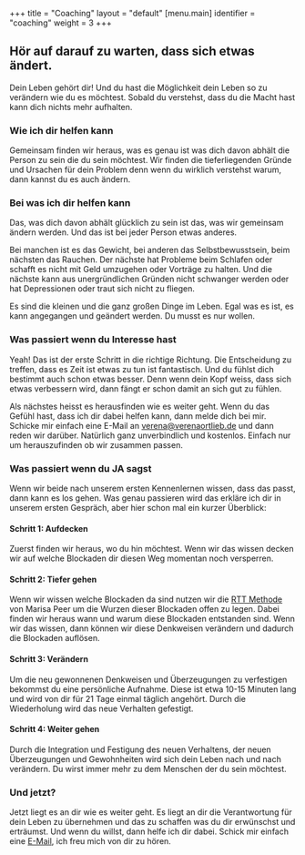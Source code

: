 +++
title = "Coaching"
layout = "default"
[menu.main]
identifier = "coaching"
weight = 3
+++

<div class="sub-hero img-coaching"></div>

<h2 class="sub-hero-img-text">Hör auf darauf zu warten, dass sich etwas ändert.</h2>

<p class="hero-text">
Dein Leben gehört dir! Und du hast die Möglichkeit dein Leben so zu verändern wie du es möchtest. Sobald du verstehst, dass du die Macht hast kann dich nichts mehr aufhalten.
</p>


### Wie ich dir helfen kann

Gemeinsam finden wir heraus, was es genau ist was dich davon abhält die Person zu sein die du sein möchtest. Wir finden die tieferliegenden Gründe und Ursachen für dein Problem denn wenn du wirklich verstehst warum, dann kannst du es auch ändern.

### Bei was ich dir helfen kann

Das, was dich davon abhält glücklich zu sein ist das, was wir gemeinsam ändern werden. Und das ist bei jeder Person etwas anderes. 

Bei manchen ist es das Gewicht, bei anderen das Selbstbewusstsein, beim nächsten das Rauchen. Der nächste hat Probleme beim Schlafen oder schafft es nicht mit Geld umzugehen oder Vorträge zu halten. Und die nächste kann aus unergründlichen Gründen nicht schwanger werden oder hat Depressionen oder traut sich nicht zu fliegen. 

Es sind die kleinen und die ganz großen Dinge im Leben. Egal was es ist, es kann angegangen und geändert werden. Du musst es nur wollen.

### Was passiert wenn du Interesse hast

Yeah! Das ist der erste Schritt in die richtige Richtung. Die Entscheidung zu treffen, dass es Zeit ist etwas zu tun ist fantastisch. Und du fühlst dich bestimmt auch schon etwas besser. Denn wenn dein Kopf weiss, dass sich etwas verbessern wird, dann fängt er schon damit an sich gut zu fühlen. 

Als nächstes heisst es herausfinden wie es weiter geht. Wenn du das Gefühl hast, dass ich dir dabei helfen kann, dann melde dich bei mir. Schicke mir einfach eine E-Mail an verena@verenaortlieb.de und dann reden wir darüber. Natürlich ganz unverbindlich und kostenlos. Einfach nur um herauszufinden ob wir zusammen passen.


### Was passiert wenn du JA sagst

Wenn wir beide nach unserem ersten Kennenlernen wissen, dass das passt, dann kann es los gehen. Was genau passieren wird das erkläre ich dir in unserem ersten Gespräch, aber hier schon mal ein kurzer Überblick:


#### Schritt 1: Aufdecken

Zuerst finden wir heraus, wo du hin möchtest. Wenn wir das wissen decken wir auf welche Blockaden dir diesen Weg momentan noch versperren. 

#### Schritt 2: Tiefer gehen

Wenn wir wissen welche Blockaden da sind nutzen wir die [RTT Methode](/blog/was-ist-rtt) von Marisa Peer um die Wurzen dieser Blockaden offen zu legen. Dabei finden wir heraus wann und warum diese Blockaden entstanden sind. Wenn wir das wissen, dann können wir diese Denkweisen verändern und dadurch die Blockaden auflösen.

#### Schritt 3: Verändern

Um die neu gewonnenen Denkweisen und Überzeugungen zu verfestigen bekommst du eine persönliche Aufnahme. Diese ist etwa 10-15 Minuten lang und wird von dir für 21 Tage einmal täglich angehört. Durch die Wiederholung wird das neue Verhalten gefestigt.

#### Schritt 4: Weiter gehen

Durch die Integration und Festigung des neuen Verhaltens, der neuen Überzeugungen und Gewohnheiten wird sich dein Leben nach und nach verändern. Du wirst immer mehr zu dem Menschen der du sein möchtest. 


### Und jetzt?

Jetzt liegt es an dir wie es weiter geht. Es liegt an dir die Verantwortung für dein Leben zu übernehmen und das zu schaffen was du dir erwünschst und erträumst. Und wenn du willst, dann helfe ich dir dabei. Schick mir einfach eine [E-Mail](mailto:verena@verenaortlieb.de{:target="_blank"}), ich freu mich von dir zu hören.


